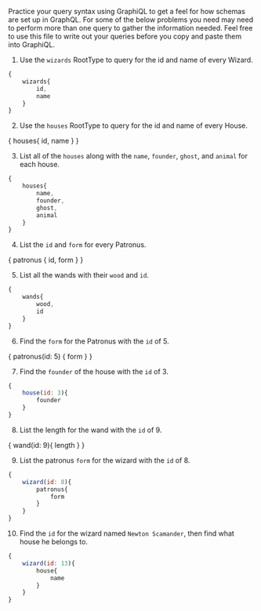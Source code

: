 Practice your query syntax using GraphiQL to get a feel for how schemas are set up in GraphQL. For some of the below problems you need may need to perform more than one query to gather the information needed. Feel free to use this file to write out your queries before you copy and paste them into GraphiQL.

1. Use the `wizards` RootType to query for the id and name of every Wizard.

```js
{
    wizards{
        id,
        name
    }
}
```

2. Use the `houses` RootType to query for the id and name of every House.

{
    houses{
        id,
        name
    }
}

3. List all of the `houses` along with the `name`, `founder`, `ghost`, and `animal` for each house.

```js
{
    houses{
        name,
        founder,
        ghost,
        animal
    }
}
```

4. List the `id` and `form` for every Patronus.

{
    patronus {
        id,
        form
    }
}

5. List all the wands with their `wood` and `id`.

```js
{
    wands{
        wood,
        id
    }
}
```

6. Find the `form` for the Patronus with the `id` of 5.

{
    patronus(id: 5) {
    form
}
}

7. Find the `founder` of the house with the `id` of 3.

```js
{
    house(id: 3){
        founder
    }
}
```

8. List the length for the wand with the `id` of 9.

{
    wand(id: 9){
        length
    }
}

9. List the patronus `form` for the wizard with the `id` of 8.

```js
{
    wizard(id: 8){
        patronus{
            form
        }
    }
}
```

10. Find the `id` for the wizard named `Newton Scamander`, then find what house he belongs to.
```js
{
    wizard(id: 13){
        house{
            name
        }
    }
}
```